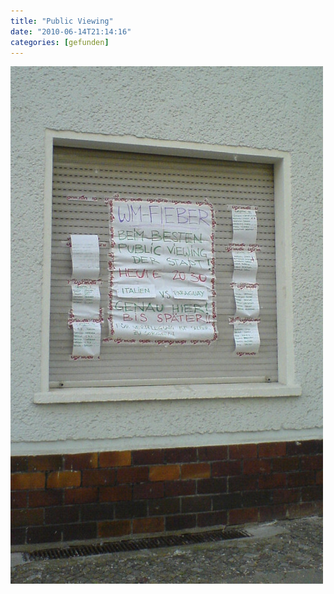 ```yaml
---
title: "Public Viewing"
date: "2010-06-14T21:14:16"
categories: [gefunden]
---
```


![Public viewing](public_viewing.jpg)
